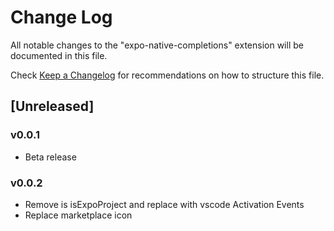 # Change Log

All notable changes to the "expo-native-completions" extension will be documented in this file.

Check [Keep a Changelog](http://keepachangelog.com/) for recommendations on how to structure this file.

## [Unreleased]

### v0.0.1
- Beta release

### v0.0.2
- Remove is isExpoProject and replace with vscode Activation Events
- Replace marketplace icon


